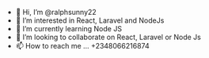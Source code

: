 - 👋 Hi, I’m @ralphsunny22
- 👀 I’m interested in React, Laravel and NodeJs
- 🌱 I’m currently learning Node JS
- 💞️ I’m looking to collaborate on React, Laravel or Node Js
- 📫 How to reach me ... +2348066216874

<!---
ralphsunny22/ralphsunny22 is a ✨ special ✨ repository because its `README.md` (this file) appears on your GitHub profile.
You can click the Preview link to take a look at your changes.
--->
